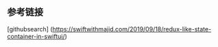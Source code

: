 

## 参考链接
[githubsearch] (https://swiftwithmajid.com/2019/09/18/redux-like-state-container-in-swiftui/)
